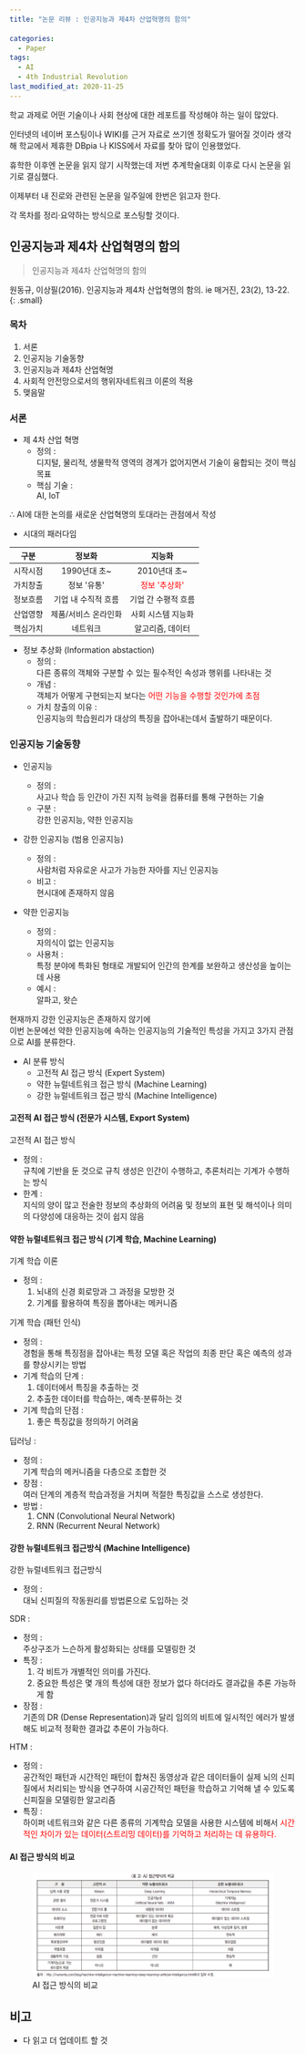 ```yaml
---
title: "논문 리뷰 : 인공지능과 제4차 산업혁명의 함의"

categories:
  - Paper
tags: 
  - AI
  - 4th Industrial Revolution 
last_modified_at: 2020-11-25
---
```


학교 과제로 어떤 기술이나 사회 현상에 대한 레포트를 작성해야 하는 일이 많았다.

인터넷의 네이버 포스팅이나 WIKI를 근거 자료로 쓰기엔 정확도가 떨어질 것이라 생각해 학교에서 제휴한 DBpia 나 KISS에서 자료를 찾아 많이 인용했었다.

휴학한 이후엔 논문을 읽지 않기 시작했는데 저번 추계학술대회 이후로 다시 논문을 읽기로 결심했다.

이제부터 내 진로와 관련된 논문을 일주일에 한번은 읽고자 한다.

각 목차를 정리·요약하는 방식으로 포스팅할 것이다.

## 인공지능과 제4차 산업혁명의 함의

> 인공지능과 제4차 산업혁명의 함의

원동규, 이상필(2016). 인공지능과 제4차 산업혁명의 함의. ie 매거진, 23(2), 13-22.
{: .small}

### 목차

   1. 서론
   2. 인공지능 기술동향
   3. 인공지능과 제4차 산업혁명
   4. 사회적 안전망으로서의 행위자네트워크 이론의 적용
   5. 맺음말 

### 서론

   * 제 4차 산업 혁명
      * 정의 : <br/>디지털, 물리적, 생물학적 영역의 경계가 없어지면서 기술이 융합되는 것이 핵심 목표
      * 핵심 기술 : <br/>AI, IoT

∴ AI에 대한 논의를 새로운 산업혁명의 토대라는 관점에서 작성

   * 시대의 패러다임 

|   구분   |        정보화        |        지능화       |
|:--------:|:--------------------:|:-------------------:|
| 시작시점 |     1990년대 초~     |     2010년대 초~    |
| 가치창출 |      정보 '유통'     |    <span style="color:red">정보 '추상화'</span>    |
| 정보흐름 |  기업 내 수직적 흐름 | 기업 간 수평적 흐름 |
| 산업영향 | 제품/서비스 온라인화 |  사회 시스템 지능화 |
| 핵심가치 |       네트워크       |   알고리즘, 데이터  |

   * 정보 추상화 (Information abstaction)
      * 정의 : <br/>다른 종류의 객체와 구분할 수 있는 필수적인 속성과 행위를 나타내는 것
      * 개념 : <br/>객체가 어떻게 구현되는지 보다는 <span style="color:red">어떤 기능을 수행할 것인가에 초점</span>
      * 가치 창출의 이유 : <br/>인공지능의 학습원리가 대상의 특징을 잡아내는데서 출발하기 때문이다. 

### 인공지능 기술동향

   * 인공지능
      * 정의 : <br/>사고나 학습 등 인간이 가진 지적 능력을 컴퓨터를 통해 구현하는 기술
      * 구분 : <br/>강한 인공지능, 약한 인공지능

   * 강한 인공지능 (범용 인공지능)
      * 정의 : <br/>사람처럼 자유로운 사고가 가능한 자아를 지닌 인공지능
      * 비고 : <br/>현시대에 존재하지 않음

   * 약한 인공지능
      * 정의 : <br/>자의식이 없는 인공지능
      * 사용처 : <br/>특정 분야에 특화된 형태로 개발되어 인간의 한계를 보완하고 생산성을 높이는데 사용
      * 예시 : <br/>알파고, 왓슨

현재까지 강한 인공지능은 존재하지 않기에<br/>
이번 논문에선 약한 인공지능에 속하는 인공지능의 기술적인 특성을 가지고 3가지 관점으로 AI를 분류한다.

   * AI 분류 방식
      *  고전적 AI 접근 방식 (Expert System)
      *  약한 뉴럴네트워크 접근 방식 (Machine Learning)
      *  강한 뉴럴네트워크 접근 방식 (Machine Intelligence)

#### 고전적 AI 접근 방식 (전문가 시스템, Export System)

고전적 AI 접근 방식

   * 정의 : <br/>규칙에 기반을 둔 것으로 규칙 생성은 인간이 수행하고, 추론처리는 기계가 수행하는 방식
   * 한계 : <br/>지식의 양이 많고 전술한 정보의 추상화의 어려움 및 정보의 표현 및 해석이나 의미의 다양성에 대응하는 것이 쉽지 않음
   
#### 약한 뉴럴네트워크 접근 방식 (기계 학습, Machine Learning)

기계 학습 이론

   * 정의 :
      1. 뇌내의 신경 회로망과 그 과정을 모방한 것
      2. 기계를 활용하여 특징을 뽑아내는 메커니즘

기계 학습 (패턴 인식) 

   * 정의 : <br/>경험을 통해 특징점을 잡아내는 특정 모델 혹은 작업의 최종 판단 혹은 예측의 성과를 향상시키는 방법
   * 기계 학습의 단계 : 
      1. 데이터에서 특징을 추출하는 것
      2. 추출한 데이터를 학습하는, 예측·분류하는 것
   * 기계 학습의 단점 : 
      1. 좋은 특징값을 정의하기 어려움

딥러닝 : 

   * 정의 : <br/>기계 학습의 메커니즘을 다층으로 조합한 것
   * 장점 : <br/>여러 단계의 계층적 학습과정을 거치며 적절한 특징값을 스스로 생성한다.
   * 방법 : 
      1. CNN (Convolutional Neural Network)
      2. RNN (Recurrent Neural Network)

#### 강한 뉴럴네트워크 접근방식 (Machine Intelligence)

강한 뉴럴네트워크 접근방식

   * 정의 : <br/>대뇌 신피질의 작동원리를 방법론으로 도입하는 것

SDR :

   * 정의 : <br/>주상구조가 느슨하게 활성화되는 상태를 모델링한 것
   * 특징 :
      1. 각 비트가 개별적인 의미를 가진다.
      2. 중요한 특성은 몇 개의 특성에 대한 정보가 없다 하더라도 결과값을 추론 가능하게 함
   * 장점 : <br/>기존의 DR (Dense Representation)과 달리 임의의 비트에 일시적인 에러가 발생해도 비교적 정확한 결과값 추론이 가능하다.

HTM :

   * 정의 : <br/>공간적인 패턴과 시간적인 패턴이 합쳐진 동영상과 같은 데이터들이 실제 뇌의 신피질에서 처리되는 방식을 연구하여 시공간적인 패턴을 학습하고 기억해 낼 수 있도록 신피질을 모델링한 알고리즘
   * 특징 : <br/>하이퍼 네트워크와 같은 다른 종류의 기계학습 모델을 사용한 시스템에 비해서 <span style="color:red">시간적인 차이가 있는 데이터(스트리밍 데이터)를 기억하고 처리하는 데 유용하다.</span>

#### AI 접근 방식의 비교

<figure class="align-center">
  <img src="/assets/images/2020-11-25-AI.png"/>
  <figcaption>AI 접근 방식의 비교</figcaption>
</figure>

## 비고

   * 다 읽고 더 업데이트 할 것
